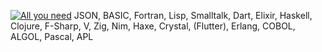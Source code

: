 [![All you need](https://skillicons.dev/icons?i=python,cpp,c,rust,js,java,cs,julia,kotlin,lua,swift,php,bash,powershell,ts,html,css,go,ocaml,perl,r,ruby,scala,latex)](https://skillicons.dev)
JSON, BASIC, Fortran, Lisp, Smalltalk, Dart, Elixir, Haskell, Clojure, F-Sharp, V, Zig, Nim, Haxe, Crystal, (Flutter), Erlang, COBOL, ALGOL, Pascal, APL